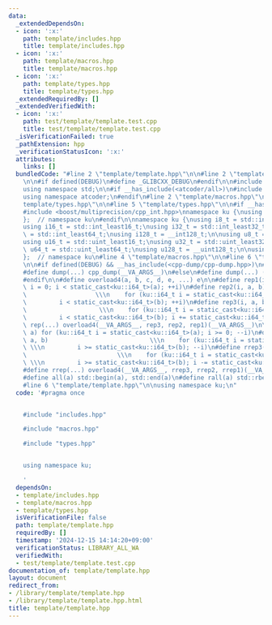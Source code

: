 ```yaml
---
data:
  _extendedDependsOn:
  - icon: ':x:'
    path: template/includes.hpp
    title: template/includes.hpp
  - icon: ':x:'
    path: template/macros.hpp
    title: template/macros.hpp
  - icon: ':x:'
    path: template/types.hpp
    title: template/types.hpp
  _extendedRequiredBy: []
  _extendedVerifiedWith:
  - icon: ':x:'
    path: test/template/template.test.cpp
    title: test/template/template.test.cpp
  _isVerificationFailed: true
  _pathExtension: hpp
  _verificationStatusIcon: ':x:'
  attributes:
    links: []
  bundledCode: "#line 2 \"template/template.hpp\"\n\n#line 2 \"template/includes.hpp\"\
    \n\n#if defined(DEBUG)\n#define _GLIBCXX_DEBUG\n#endif\n\n#include <bits/stdc++.h>\n\
    using namespace std;\n\n#if __has_include(<atcoder/all>)\n#include <atcoder/all>\n\
    using namespace atcoder;\n#endif\n#line 2 \"template/macros.hpp\"\n\n#line 2 \"\
    template/types.hpp\"\n\n#line 5 \"template/types.hpp\"\n\n#if __has_include(<boost/multiprecision/cpp_int.hpp>)\n\
    #include <boost/multiprecision/cpp_int.hpp>\nnamespace ku {\nusing iinf_t = boost::multiprecision::cpp_int;\n\
    };  // namespace ku\n#endif\n\nnamespace ku {\nusing i8_t = std::int_least8_t;\n\
    using i16_t = std::int_least16_t;\nusing i32_t = std::int_least32_t;\nusing i64_t\
    \ = std::int_least64_t;\nusing i128_t = __int128_t;\n\nusing u8_t = std::uint_least8_t;\n\
    using u16_t = std::uint_least16_t;\nusing u32_t = std::uint_least32_t;\nusing\
    \ u64_t = std::uint_least64_t;\nusing u128_t = __uint128_t;\n\nusing str = std::string;\n\
    };  // namespace ku\n#line 4 \"template/macros.hpp\"\n\n#line 6 \"template/macros.hpp\"\
    \n\n#if defined(DEBUG) && __has_include(<cpp-dump/cpp-dump.hpp>)\n#include <cpp-dump/cpp-dump.hpp>\n\
    #define dump(...) cpp_dump(__VA_ARGS__)\n#else\n#define dump(...) ((void)0)\n\
    #endif\n\n#define overload4(a, b, c, d, e, ...) e\n\n#define rep1(i, a) for (ku::i64_t\
    \ i = 0; i < static_cast<ku::i64_t>(a); ++i)\n#define rep2(i, a, b)          \
    \                   \\\n    for (ku::i64_t i = static_cast<ku::i64_t>(a); \\\n\
    \         i < static_cast<ku::i64_t>(b); ++i)\n#define rep3(i, a, b, c)      \
    \                    \\\n    for (ku::i64_t i = static_cast<ku::i64_t>(a); \\\n\
    \         i < static_cast<ku::i64_t>(b); i += static_cast<ku::i64_t>(c))\n#define\
    \ rep(...) overload4(__VA_ARGS__, rep3, rep2, rep1)(__VA_ARGS__)\n\n#define rrep1(i,\
    \ a) for (ku::i64_t i = static_cast<ku::i64_t>(a); i >= 0; --i)\n#define rrep2(i,\
    \ a, b)                            \\\n    for (ku::i64_t i = static_cast<ku::i64_t>(a);\
    \ \\\n         i >= static_cast<ku::i64_t>(b); --i)\n#define rrep3(i, a, b, c)\
    \                         \\\n    for (ku::i64_t i = static_cast<ku::i64_t>(a);\
    \ \\\n         i >= static_cast<ku::i64_t>(b); i -= static_cast<ku::i64_t>(c))\n\
    #define rrep(...) overload4(__VA_ARGS__, rrep3, rrep2, rrep1)(__VA_ARGS__)\n\n\
    #define all(a) std::begin(a), std::end(a)\n#define rall(a) std::rbegin(a), std::rend(a)\n\
    #line 6 \"template/template.hpp\"\n\nusing namespace ku;\n"
  code: '#pragma once


    #include "includes.hpp"

    #include "macros.hpp"

    #include "types.hpp"


    using namespace ku;

    '
  dependsOn:
  - template/includes.hpp
  - template/macros.hpp
  - template/types.hpp
  isVerificationFile: false
  path: template/template.hpp
  requiredBy: []
  timestamp: '2024-12-15 14:14:20+09:00'
  verificationStatus: LIBRARY_ALL_WA
  verifiedWith:
  - test/template/template.test.cpp
documentation_of: template/template.hpp
layout: document
redirect_from:
- /library/template/template.hpp
- /library/template/template.hpp.html
title: template/template.hpp
---
```

